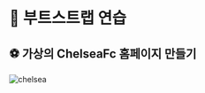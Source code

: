 # 🎈 부트스트랩 연습 

## ⚽ 가상의 ChelseaFc 홈페이지 만들기  
![chelsea](https://user-images.githubusercontent.com/103248831/213612608-8c196741-92fe-469e-b2a0-21999874d0d6.png)
